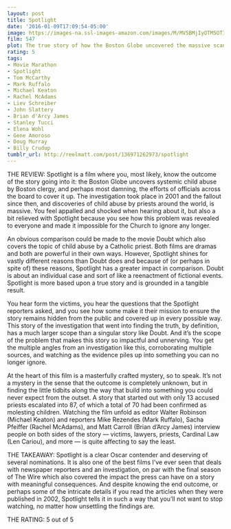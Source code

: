```yaml
---
layout: post
title: Spotlight
date: '2016-01-09T17:09:54-05:00'
image: https://images-na.ssl-images-amazon.com/images/M/MV5BMjIyOTM5OTIzNV5BMl5BanBnXkFtZTgwMDkzODE2NjE@._V1_SY1000_CR0,0,676,1000_AL_.jpg
film: 547
plot: The true story of how the Boston Globe uncovered the massive scandal of child molestation and cover-up within the local Catholic Archdiocese, shaking the entire Catholic Church to its core.
rating: 5
tags:
- Movie Marathon
- Spotlight
- Tom McCarthy
- Mark Ruffalo
- Michael Keaton
- Rachel McAdams
- Liev Schreiber
- John Slattery
- Brian d'Arcy James
- Stanley Tucci
- Elena Wohl
- Gene Amoroso
- Doug Murray
- Billy Crudup
tumblr_url: http://reelmatt.com/post/136971262973/spotlight
---
```


THE REVIEW: Spotlight is a film where you, most likely, know the outcome of the story going into it: the Boston Globe uncovers systemic child abuse by Boston clergy, and perhaps most damning, the efforts of officials across the board to cover it up. The investigation took place in 2001 and the fallout since then, and discoveries of child abuse by priests around the world, is massive. You feel appalled and shocked when hearing about it, but also a bit relieved with Spotlight because you see how this problem was revealed to everyone and made it impossible for the Church to ignore any longer.

An obvious comparison could be made to the movie Doubt which also covers the topic of child abuse by a Catholic priest. Both films are dramas and both are powerful in their own ways. However, Spotlight shines for vastly different reasons than Doubt does and because of (or perhaps in spite of) these reasons, Spotlight has a greater impact in comparison. Doubt is about an individual case and sort of like a reenactment of fictional events. Spotlight is more based upon a true story and is grounded in a tangible result.

You hear form the victims, you hear the questions that the Spotlight reporters asked, and you see how some make it their mission to ensure the story remains hidden from the public and covered up in every possible way. This story of the investigation that went into finding the truth, by definition, has a much larger scope than a singular story like Doubt. And it’s the scope of the problem that makes this story so impactful and unnerving. You get the multiple angles from an investigation like this, corroborating multiple sources, and watching as the evidence piles up into something you can no longer ignore.

At the heart of this film is a masterfully crafted mystery, so to speak. It’s not a mystery in the sense that the outcome is completely unknown, but in finding the little tidbits along the way that build into something you could never expect from the outset. A story that started out with only 13 accused priests escalated into 87, of which a total of 70 had been confirmed as molesting children. Watching the film unfold as editor Walter Robinson (Michael Keaton) and reporters Mike Rezendes (Mark Ruffalo), Sacha Pfeiffer (Rachel McAdams), and Matt Carroll (Brian d’Arcy James) interview people on both sides of the story — victims, lawyers, priests, Cardinal Law (Len Cariou), and more — is quite affecting to say the least.

THE TAKEAWAY: Spotlight is a clear Oscar contender and deserving of several nominations. It is also one of the best films I’ve ever seen that deals with newspaper reporters and an investigation, on par with the final season of The Wire which also covered the impact the press can have on a story with meaningful consequences. And despite knowing the end outcome, or perhaps some of the intricate details if you read the articles when they were published in 2002, Spotlight tells it in such a way that you’ll not want to stop watching, no matter how unsettling the findings are.

THE RATING: 5 out of 5
